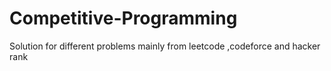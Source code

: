 # Competitive-Programming
Solution for different problems mainly from leetcode ,codeforce and hacker rank
